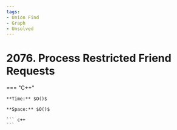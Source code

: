 ```yaml
---
tags:
- Union Find
- Graph
- Unsolved
---
```



# 2076. Process Restricted Friend Requests

=== "C++"

    **Time:** $O()$

    **Space:** $O()$

    ``` c++
    ```